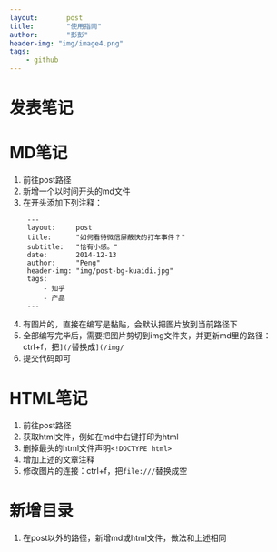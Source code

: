 ```yaml
---
layout:       post
title:        "使用指南"
author:       "彭彭"
header-img: "img/image4.png"
tags:
    - github
---
```


# 发表笔记
# MD笔记
1. 前往post路径
2. 新增一个以时间开头的md文件
3. 在开头添加下列注释：
   ```
    ---
    layout:     post
    title:      "如何看待微信屏蔽快的打车事件？"
    subtitle:   "恰有小感。"
    date:       2014-12-13
    author:     "Peng"
    header-img: "img/post-bg-kuaidi.jpg"
    tags:
        - 知乎
        - 产品
    ---
   ```
4. 有图片的，直接在编写是黏贴，会默认把图片放到当前路径下
5. 全部编写完毕后，需要把图片剪切到img文件夹，并更新md里的路径：ctrl+f，把`](/`替换成`](/img/`
6. 提交代码即可
   
# HTML笔记
1. 前往post路径
2. 获取html文件，例如在md中右键打印为html
3. 删掉最头的html文件声明`<!DOCTYPE html>`
4. 增加上述的文章注释
5. 修改图片的连接：ctrl+f，把`file:///`替换成空

# 新增目录
1. 在post以外的路径，新增md或html文件，做法和上述相同